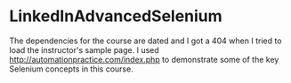 # LinkedInAdvancedSelenium

The dependencies for the course are dated and I got a 404 when I tried to load the instructor's sample page. I used http://automationpractice.com/index.php to demonstrate some of the key Selenium concepts in this course.

